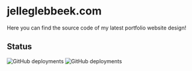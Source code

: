 # jelleglebbeek.com
Here you can find the source code of my latest portfolio website design!
## Status
![GitHub deployments](https://img.shields.io/github/deployments/jely2002/jelleglebbeek.com/development?label=Development%20deploy)
![GitHub deployments](https://img.shields.io/github/deployments/jely2002/jelleglebbeek.com/production?label=Production%20deploy)
